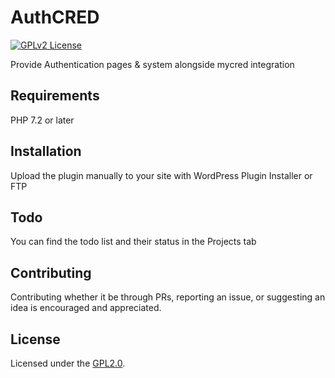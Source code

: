 # AuthCRED

[![GPLv2 License](https://img.shields.io/badge/License-GPL%20v2-yellow.svg)](https://opensource.org/licenses/)

Provide Authentication pages & system alongside mycred integration

## Requirements

PHP 7.2 or later

## Installation

Upload the plugin manually to your site with WordPress Plugin Installer or FTP
    
## Todo

You can find the todo list and their status in the Projects tab

## Contributing

Contributing whether it be through PRs, reporting an issue, or suggesting an idea is encouraged and appreciated.

## License

Licensed under the [GPL2.0](https://github.com/iniznet/authcred/blob/master/LICENSE).